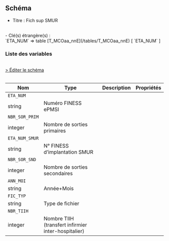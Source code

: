 ## Schéma

- Titre : Fich sup SMUR
<br />
- Clé(s) étrangère(s) : <br />
`ETA_NUM` => table [T_MCOaa_nnE](/tables/T_MCOaa_nnE) [ `ETA_NUM` ]<br />

### Liste des variables
<br />
<div>
    <a href="https://gitlab.com/healthdatahub/schema-snds/edit/master/schemas/PMSI/PMSI%20MCO/T_MCOaa_nnSUP_SMUR.json"  
    arget="_blank" rel="noopener noreferrer">> Éditer le schéma</a>
    <OutboundLink />
</div>
<br />

Nom|Type|Description|Propriétés
-|-|-|-
`ETA_NUM`|
string|Numéro FINESS ePMSI||
`NBR_SOR_PRIM`|
integer|Nombre de sorties primaires||
`ETA_NUM_SMUR`|
string|N° FINESS d’implantation SMUR||
`NBR_SOR_SND`|
integer|Nombre de sorties secondaires||
`ANN_MOI`|
string|Année+Mois||
`FIC_TYP`|
string|Type de fichier||
`NBR_TIIH`|
integer|Nombre TIIH (transfert infirmier inter-hospitalier)||

